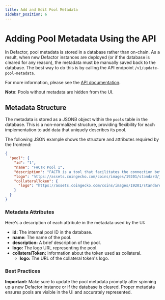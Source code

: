 ```yaml
---
title: Add and Edit Pool Metadata
sidebar_position: 6
---
```


# Adding Pool Metadata Using the API

In Defactor, pool metadata is stored in a database rather than on-chain. As a result, when new Defactor instances are deployed (or if the database is cleared for any reason), the metadata must be manually saved back to the database. The best way to do this is by calling the API endpoint `/v1/update-pool-metadata`.

For more information, please see the [API documentation](https://defactor.dev/docs/back-end-api/erc20CollateralToken/restful#update-pool-metadata).

**Note:** Pools without metadata are hidden from the UI.

## Metadata Structure

The metadata is stored as a JSONB object within the `pools` table in the database. This is a non-normalized structure, providing flexibility for each implementation to add data that uniquely describes its pool.

The following JSON example shows the structure and attributes required by the frontend:

```json
{
  "pool": {
    "id": "1",
    "name": "FACTR Pool 1",
    "description": "FACTR is a tool that facilitates the connection between the traditional world of assets and the decentralized ecosystem of cryptocurrencies. Explore more about Defactor and its potential in the financial world!",
    "logo": "https://assets.coingecko.com/coins/images/19201/standard/jFLSu4U9_400x400.png?1696518648",
    "collateralToken": {
      "logo": "https://assets.coingecko.com/coins/images/19201/standard/jFLSu4U9_400x400.png?1696518648"
    }
  }
}
```

### Metadata Attributes

Here's a description of each attribute in the metadata used by the UI:

- **id:** The internal pool ID in the database.
- **name:** The name of the pool.
- **description:** A brief description of the pool.
- **logo:** The logo URL representing the pool.
- **collateralToken:** Information about the token used as collateral.
  - **logo:** The URL of the collateral token's logo.

### Best Practices

**Important:** Make sure to update the pool metadata promptly after spinning up a new Defactor instance or if the database is cleared. Proper metadata ensures pools are visible in the UI and accurately represented.
